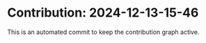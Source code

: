 # Contribution: 2024-12-13-15-46
This is an automated commit to keep the contribution graph active.
